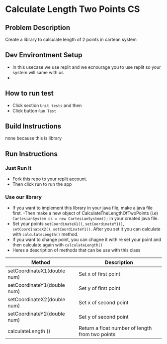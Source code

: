 # Calculate Length Two Points CS

## Problem Description
Create a library to calculate length of 2 points in cartean system

## Dev Environtment Setup
- In this usecase we use replit and we ecnourage you to use replit so your system will same with us
- 

## How to run test
- Click section `Unit tests` and then
- Click button `Run Test`

## Build Instructions
none because this is library

## Run Instructions
### Just Run It
- Fork this repo to your replit account. 
- Then click run to run the app
### Use our library
- If you want to implement this library in your java file, make a java file first.
-Then make a new object of CalculateTheLengthOfTwoPoints (i.e) `CartesianSystem cs = new CartesianSystem();` in your created java file.
- Set your points `setCoordinateX1()`,  `setCoordinateY1()`,  `setCoordinateX2()`,  `setCoordinateY1()`. After you set it you can calculate with `calculateLength()` method. 
- If you want to change point, you can chagne it with re set your point and then calculate again with `calculateLength()`
- Heres a description of methods that can be use with this class

| Method  |  Description |
| ------------- | ------------- |
| setCoordinateX1(double num)  | Set x of first point |
| setCoordinateY1(double num)  | Set y of first point |
| setCoordinateX2(double num)  | Set x of second point |
| setCoordinateY2(double num)  | Set y of second point |
| calculateLength () | Return a float number of length from two points |

